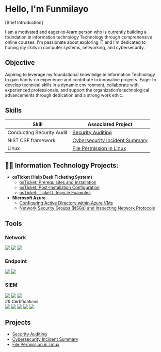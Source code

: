 # Hello, I'm Funmilayo
[Brief Introduction]

I am a motivated and eager-to-learn person who is currently building a foundation in information technology Technology through  comprehensive online courses. I'm passionate about exploring IT and I'm dedicated to honing my skills in computer systems, networking, and cybersecurity.

## Objective
Aspiring to leverage my foundational knowledge in Information Technology to gain hands-on experience and contribute to innovative projects. Eager to develop technical skills in a dynamic environment, collaborate with experienced professionals, and support the organization’s technological advancements through dedication and a strong work ethic.

## Skills


| Skill                                         | Associated Project         |
|-----------------------------------------------|----------------------------|
|  Conducting Security Audit        | <a href="https://github.com/funmibam/Security-Auditing">Security Auditing</a>|
|  NIST CSF framework               |    <a href="https://github.com/funmibam/Cybersecurity-Incident-Summary-">Cybersecurity Incident Summary</a>|
| Linux  | <a href="https://docs.google.com/document/d/1XtuN2CtIExZvnQ44gdFQn-vmT0JX3ji5mAwmp2IoX8E/edit">File Permission in Linux</a>|



<h2>👨‍💻 Information Technology Projects:</h2>

- <b>osTicket (Help Desk Ticketing System)</b>
  - [osTicket: Prerequisites and Installation](https://github.com/joshmadakoredmonds/osticket-prereqs)
  - [osTicket: Post-Installation Configuration](https://github.com/joshmadakoredmonds/post-install-config)
  - [osTicket: Ticket Lifecycle Examples](https://github.com/joshmadakoredmonds/ticket-lifecycle)
- <b>Microsoft Azure</b>
  - [Configuring Active Directory within Azure VMs](https://github.com/joshmadakoredmonds/configure-ad)
  - [Network Security Groups (NSGs) and Inspecting Network Protocols](https://github.com/joshmadakoredmonds/azure-network-protocols)



## Tools


### Network
<div>
    <img src="https://img.shields.io/badge/-Wireshark-1679A7?&style=for-the-badge&logo=Wireshark&logoColor=white" />
    <img src="https://img.shields.io/badge/-Suricata-EF3B2D?&style=for-the-badge&logo=Suricata&logoColor=white" />
    <img src="https://img.shields.io/badge/-Zeek-777BB4?&style=for-the-badge&logo=Zeek&logoColor=white" />
</div>

### Endpoint
<div>
    <img src="https://img.shields.io/badge/-Microsoft_Defender_for_Endpoint-00A4EF?&style=for-the-badge&logo=Microsoft&logoColor=white" />
    <img src="https://img.shields.io/badge/-Velociraptor-4B275F?&style=for-the-badge&logo=Velociraptor&logoColor=white" />
</div>

### SIEM
<div>
    <img src="https://img.shields.io/badge/-Microsoft_Sentinel-0078D4?&style=for-the-badge&logo=Microsoft&logoColor=white" />
    <img src="https://img.shields.io/badge/-Splunk-000000?&style=for-the-badge&logo=Splunk&logoColor=white" />
    <img src="https://img.shields.io/badge/-Elastic-005571?&style=for-the-badge&logo=Elastic&logoColor=white" />
</div>
## Certifications
<div>
<img src="https://img.shields.io/badge/-Security%2B-FF0000?&style=for-the-badge&logo=CompTIA&logoColor=white" />
<img src="https://img.shields.io/badge/-Network%2B-007ACC?&style=for-the-badge&logo=CompTIA&logoColor=white" />
<img src="https://img.shields.io/badge/-A%2B-4D4D4D?&style=for-the-badge&logo=CompTIA&logoColor=white" />
<img src="https://img.shields.io/badge/-CDSA-006400?&style=for-the-badge&logoColor=white" />
<img src="https://img.shields.io/badge/-CCD-000080?&style=for-the-badge&logoColor=white" />
</div>

## Projects
- <a href="https://github.com/funmibam/Security-Auditing">Security Auditing</a>
- <a href="https://github.com/funmibam/Cybersecurity-Incident-Summary-">Cybersecurity Incident Summary</a>
- <a href="https://docs.google.com/document/d/1XtuN2CtIExZvnQ44gdFQn-vmT0JX3ji5mAwmp2IoX8E/edit">File Permission in Linux</a>


